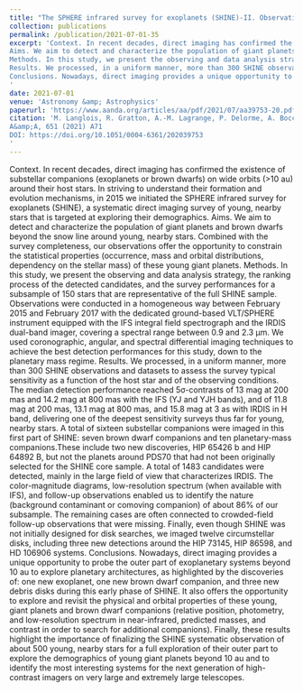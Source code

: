 ```yaml
---
title: "The SPHERE infrared survey for exoplanets (SHINE)-II. Observations, data reduction and analysis, detection performances, and initial results"
collection: publications
permalink: /publication/2021-07-01-35
excerpt: 'Context. In recent decades, direct imaging has confirmed the existence of substellar companions (exoplanets or brown dwarfs) on wide orbits (>10 au) around their host stars. In striving to understand their formation and evolution mechanisms, in 2015 we initiated the SPHERE infrared survey for exoplanets (SHINE), a systematic direct imaging survey of young, nearby stars that is targeted at exploring their demographics.
Aims. We aim to detect and characterize the population of giant planets and brown dwarfs beyond the snow line around young, nearby stars. Combined with the survey completeness, our observations offer the opportunity to constrain the statistical properties (occurrence, mass and orbital distributions, dependency on the stellar mass) of these young giant planets.
Methods. In this study, we present the observing and data analysis strategy, the ranking process of the detected candidates, and the survey performances for a subsample of 150 stars that are representative of the full SHINE sample. Observations were conducted in a homogeneous way between February 2015 and February 2017 with the dedicated ground-based VLT/SPHERE instrument equipped with the IFS integral field spectrograph and the IRDIS dual-band imager, covering a spectral range between 0.9 and 2.3 μm. We used coronographic, angular, and spectral differential imaging techniques to achieve the best detection performances for this study, down to the planetary mass regime.
Results. We processed, in a uniform manner, more than 300 SHINE observations and datasets to assess the survey typical sensitivity as a function of the host star and of the observing conditions. The median detection performance reached 5σ-contrasts of 13 mag at 200 mas and 14.2 mag at 800 mas with the IFS (YJ and YJH bands), and of 11.8 mag at 200 mas, 13.1 mag at 800 mas, and 15.8 mag at 3 as with IRDIS in H band, delivering one of the deepest sensitivity surveys thus far for young, nearby stars. A total of sixteen substellar companions were imaged in this first part of SHINE: seven brown dwarf companions and ten planetary-mass companions.These include two new discoveries, HIP 65426 b and HIP 64892 B, but not the planets around PDS70 that had not been originally selected for the SHINE core sample. A total of 1483 candidates were detected, mainly in the large field of view that characterizes IRDIS. The color-magnitude diagrams, low-resolution spectrum (when available with IFS), and follow-up observations enabled us to identify the nature (background contaminant or comoving companion) of about 86% of our subsample. The remaining cases are often connected to crowded-field follow-up observations that were missing. Finally, even though SHINE was not initially designed for disk searches, we imaged twelve circumstellar disks, including three new detections around the HIP 73145, HIP 86598, and HD 106906 systems.
Conclusions. Nowadays, direct imaging provides a unique opportunity to probe the outer part of exoplanetary systems beyond 10 au to explore planetary architectures, as highlighted by the discoveries of: one new exoplanet, one new brown dwarf companion, and three new debris disks during this early phase of SHINE. It also offers the opportunity to explore and revisit the physical and orbital properties of these young, giant planets and brown dwarf companions (relative position, photometry, and low-resolution spectrum in near-infrared, predicted masses, and contrast in order to search for additional companions). Finally, these results highlight the importance of finalizing the SHINE systematic observation of about 500 young, nearby stars for a full exploration of their outer part to explore the demographics of young giant planets beyond 10 au and to identify the most interesting systems for the next generation of high-contrast imagers on very large and extremely large telescopes.
'
date: 2021-07-01
venue: 'Astronomy &amp; Astrophysics'
paperurl: 'https://www.aanda.org/articles/aa/pdf/2021/07/aa39753-20.pdf'
citation: 'M. Langlois, R. Gratton, A.-M. Lagrange, P. Delorme, A. Boccaletti, M. Bonnefoy, A.-L. Maire, D. Mesa, G. Chauvin, S. Desidera, A. Vigan, A. Cheetham, J. Hagelberg, M. Feldt, M. Meyer, P. Rubini, H. Le Coroller, F. Cantalloube, B. Biller, M. Bonavita, T. Bhowmik, W. Brandner, S. Daemgen, V. D’Orazi, O. Flasseur, C. Fontanive, R. Galicher, J. Girard, P. Janin-Potiron, M. Janson, M. Keppler, T. Kopytova, E. Lagadec, J. Lannier, C. Lazzoni, R. Ligi, N. Meunier, A. Perreti, C. Perrot, L. Rodet, C. Romero, D. Rouan, M. Samland, G. Salter, E. Sissa, T. Schmidt, A. Zurlo, D. Mouillet, L. Denis, E. Thiébaut, J. Milli, Z. Wahhaj, J.-L. Beuzit, C. Dominik, Th. Henning, F. Ménard, A. Müller, H. M. Schmid, M. Turatto, S. Udry, L. Abe, J. Antichi, F. Allard, A. Baruffolo, P. Baudoz, J. Baudrand, A. Bazzon, P. Blanchard, M. Carbillet, M. Carle, E. Cascone, J. Charton, R. Claudi, A. Costille, V. De Caprio, A. Delboulbé, K. Dohlen, D. Fantinel, P. Feautrier, T. Fusco, P. Gigan, E. Giro, D. Gisler, L. Gluck, C. Gry, N. Hubin, E. Hugot, M. Jaquet, M. Kasper, D. Le Mignant, M. Llored, F. Madec, Y. Magnard, P. Martinez, D. Maurel, S. Messina, O. Möller-Nilsson, L. Mugnier, T. Moulin, A. Origné, A. Pavlov, D. Perret, C. Petit, J. Pragt, P. Puget, P. Rabou, J. Ramos, F. Rigal, S. Rochat, R. Roelfsema, G. Rousset, A. Roux, B. Salasnich, J.-F. Sauvage, A. Sevin, C. Soenke, E. Stadler, M. Suarez, L. Weber, F. Wildi and E. Rickman
A&amp;A, 651 (2021) A71
DOI: https://doi.org/10.1051/0004-6361/202039753
'
---
```

Context. In recent decades, direct imaging has confirmed the existence of substellar companions (exoplanets or brown dwarfs) on wide orbits (>10 au) around their host stars. In striving to understand their formation and evolution mechanisms, in 2015 we initiated the SPHERE infrared survey for exoplanets (SHINE), a systematic direct imaging survey of young, nearby stars that is targeted at exploring their demographics.
Aims. We aim to detect and characterize the population of giant planets and brown dwarfs beyond the snow line around young, nearby stars. Combined with the survey completeness, our observations offer the opportunity to constrain the statistical properties (occurrence, mass and orbital distributions, dependency on the stellar mass) of these young giant planets.
Methods. In this study, we present the observing and data analysis strategy, the ranking process of the detected candidates, and the survey performances for a subsample of 150 stars that are representative of the full SHINE sample. Observations were conducted in a homogeneous way between February 2015 and February 2017 with the dedicated ground-based VLT/SPHERE instrument equipped with the IFS integral field spectrograph and the IRDIS dual-band imager, covering a spectral range between 0.9 and 2.3 μm. We used coronographic, angular, and spectral differential imaging techniques to achieve the best detection performances for this study, down to the planetary mass regime.
Results. We processed, in a uniform manner, more than 300 SHINE observations and datasets to assess the survey typical sensitivity as a function of the host star and of the observing conditions. The median detection performance reached 5σ-contrasts of 13 mag at 200 mas and 14.2 mag at 800 mas with the IFS (YJ and YJH bands), and of 11.8 mag at 200 mas, 13.1 mag at 800 mas, and 15.8 mag at 3 as with IRDIS in H band, delivering one of the deepest sensitivity surveys thus far for young, nearby stars. A total of sixteen substellar companions were imaged in this first part of SHINE: seven brown dwarf companions and ten planetary-mass companions.These include two new discoveries, HIP 65426 b and HIP 64892 B, but not the planets around PDS70 that had not been originally selected for the SHINE core sample. A total of 1483 candidates were detected, mainly in the large field of view that characterizes IRDIS. The color-magnitude diagrams, low-resolution spectrum (when available with IFS), and follow-up observations enabled us to identify the nature (background contaminant or comoving companion) of about 86% of our subsample. The remaining cases are often connected to crowded-field follow-up observations that were missing. Finally, even though SHINE was not initially designed for disk searches, we imaged twelve circumstellar disks, including three new detections around the HIP 73145, HIP 86598, and HD 106906 systems.
Conclusions. Nowadays, direct imaging provides a unique opportunity to probe the outer part of exoplanetary systems beyond 10 au to explore planetary architectures, as highlighted by the discoveries of: one new exoplanet, one new brown dwarf companion, and three new debris disks during this early phase of SHINE. It also offers the opportunity to explore and revisit the physical and orbital properties of these young, giant planets and brown dwarf companions (relative position, photometry, and low-resolution spectrum in near-infrared, predicted masses, and contrast in order to search for additional companions). Finally, these results highlight the importance of finalizing the SHINE systematic observation of about 500 young, nearby stars for a full exploration of their outer part to explore the demographics of young giant planets beyond 10 au and to identify the most interesting systems for the next generation of high-contrast imagers on very large and extremely large telescopes.


